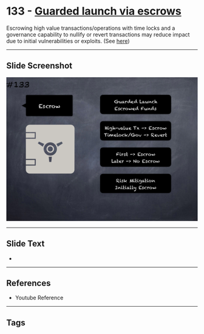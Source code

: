 # 133 - [Guarded launch via escrows](Guarded%20launch%20via%20escrows.md)
Escrowing high value transactions/operations with time locks and a governance capability to nullify or revert transactions may reduce impact due to initial vulnerabilities or exploits. (See [here](https://medium.com/electric-capital/derisking-defi-guarded-launches-2600ce730e0a#:~:text=Guarded%20Launches:%20Protecting%20Users%20with%20Limits&text=A%20new%20contract%20is%20deployed,product%20in%20a%20limited%20scope.))
___
## Slide Screenshot
![0133.png](../../images/pitfalls_and_best_practices201/133.png)
___
## Slide Text
- 
___
## References
- Youtube Reference
___
## Tags